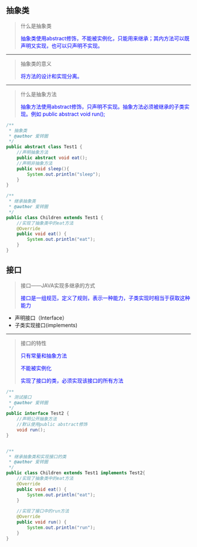 
## 抽象类
> <p>什么是抽象类</p>
> <p style="color:blue">抽象类使用abstract修饰，不能被实例化，只能用来继承；其内方法可以既声明又实现，也可以只声明不实现。</p>

***

> <p>抽象类的意义</p>
> <p style="color:blue">将方法的设计和实现分离。</p>

***

> <p>什么是抽象方法</p>
> <p style="color:blue">抽象方法使用abstract修饰，只声明不实现。抽象方法必须被继承的子类实现。例如 public abstract void run();</p>

```java
/**
 * 抽象类
 * @author 爱转圈
 */
public abstract class Test1 {
	//声明抽象方法
	public abstract void eat();
	//声明非抽象方法
	public void sleep(){
		System.out.println("sleep");
	}
}

/**
 * 继承抽象类
 * @author 爱转圈
 */
public class Children extends Test1 {
	//实现了抽象类中的eat方法
	@Override
	public void eat() {
		System.out.println("eat");
	}
}

```


## 接口
> <p>接口——JAVA实现多继承的方式</p>
> <p style="color:blue">接口是一组规范，定义了规则，表示一种能力，子类实现时相当于获取这种能力</p>
- 声明接口（Interface）
- 子类实现接口(implements)

***

> <p>接口的特性</p>
> <p style="color:blue">只有常量和抽象方法</p>
> <p style="color:blue">不能被实例化</p>
> <p style="color:blue">实现了接口的类，必须实现该接口的所有方法</p>

```java
/**
 * 测试接口
 * @author 爱转圈
 */
public interface Test2 {
	//声明公开抽象方法
	//默认使用public abstract修饰
	void run();
}


/**
 * 继承抽象类和实现接口的类
 * @author 爱转圈
 */
public class Children extends Test1 implements Test2{
	//实现了抽象类中的eat方法
	@Override
	public void eat() {
		System.out.println("eat");
	}
	
	//实现了接口中的run方法
	@Override
	public void run() {
		System.out.println("run");
	}
}
```
